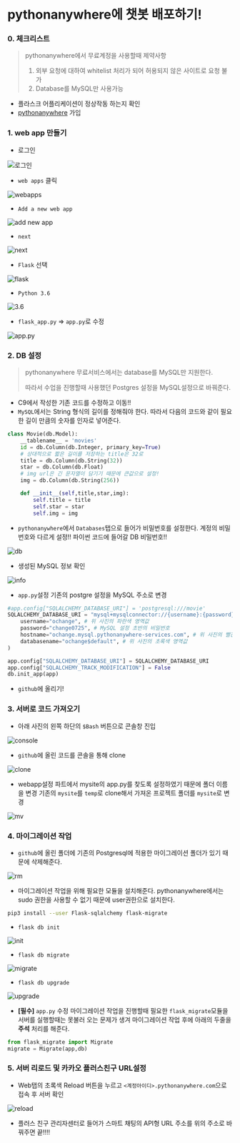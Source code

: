 # pythonanywhere에 챗봇 배포하기!

### 0. 체크리스트

> pythonanywhere에서 무료계정을 사용할때 제약사항
>
> 1. 외부 요청에 대하여 whitelist 처리가 되어 허용되지 않은 사이트로 요청 불가
> 2. Database를 MySQL만 사용가능

- 플라스크 어플리케이션이 정상작동 하는지 확인
- [pythonanywhere](https://www.pythonanywhere.com) 가입



### 1. web app 만들기

- 로그인

![로그인](./img/1.png)

- `web apps` 클릭

![webapps](./img/2.png)

- `Add a new web app`

![add new app](./img/3.png)

- `next`

![next](./img/4.png)

- `Flask` 선택

![flask](./img/5.png)

- `Python 3.6`

![3.6](./img/6.png)

- `flask_app.py` => `app.py`로 수정

![app.py](./img/7.png)



### 2. DB 설정

> pythonanywhere 무료서비스에서는 database를 MySQL만 지원한다.
>
> 따라서 수업을 진행할때 사용했던 Postgres 설정을 MySQL설정으로 바꿔준다.

- C9에서 작성한 기존 코드를 수정하고 이동!!
- `MySQL`에서는 String 형식의 길이를 정해줘야 한다. 따라서 다음의 코드와 같이 필요한 길이 만큼의 숫자를 인자로 넣어준다.

```python
class Movie(db.Model):
    __tablename__ = 'movies'
    id = db.Column(db.Integer, primary_key=True)
    # 상대적으로 짧은 길이를 저장하는 title은 32로
    title = db.Column(db.String(32))
    star = db.Column(db.Float)
    # img url은 긴 문자열이 담기기 때문에 큰값으로 설정!
    img = db.Column(db.String(256))

    def __init__(self,title,star,img):
        self.title = title
        self.star = star
        self.img = img
```

- `pythonanywhere`에서  `Databases`탭으로 들어가 비밀번호를 설정한다.
  계정의 비밀번호와 다르게 설정!! 파이썬 코드에 들어갈 DB 비밀번호!!

![db](./img/8.png)

- 생성된 MySQL 정보 확인

![info](./img/9.png)

- `app.py`설정
  기존의 postgre 설정을 MySQL 주소로 변경

```python
#app.config["SQLALCHEMY_DATABASE_URI"] = 'postgresql:///movie'
SQLALCHEMY_DATABASE_URI = "mysql+mysqlconnector://{username}:{password}@{hostname}/{databasename}".format(
    username="ochange", # 위 사진의 파란색 영역값
    password="change0725", # MySQL 설정 초반의 비밀번호
    hostname="ochange.mysql.pythonanywhere-services.com", # 위 사진의 빨간색 영역값
    databasename="ochange$default", # 위 사진의 초록색 영역값
)

app.config["SQLALCHEMY_DATABASE_URI"] = SQLALCHEMY_DATABASE_URI
app.config["SQLALCHEMY_TRACK_MODIFICATION"] = False
db.init_app(app)
```

- `github`에 올리기!



### 3. 서버로 코드 가져오기

- 
  아래 사진의 왼쪽 하단의 `$Bash` 버튼으로 콘솔창 진입

![console](./img/10.png)

- `github`에 올린 코드를 콘솔을 통해 clone

![clone](./img/11.png)

- webapp설정 파트에서 mysite의 app.py를 찾도록 설정하였기 때문에 폴더 이름을 변경
  기존의 `mysite`를 `temp`로 clone해서 가져온 프로젝트 폴더를 `mysite`로 변경

![mv](./img/12.png)

### 4. 마이그레이션 작업

- `github`에 올린 폴더에 기존의 Postgresql에 적용한 마이그레이션 폴더가 있기 때문에 삭제해준다.

![rm](./img/13.png)

- 마이그레이션 작업을 위해 필요한 모듈을 설치해준다.
  pythonanywhere에서는 sudo 권한을 사용할 수 없기 때문에 user권한으로 설치한다.

```bash
pip3 install --user Flask-sqlalchemy flask-migrate
```

- `flask db init`

![init](./img/14.png)

- `flask db migrate`

![migrate](./img/15.png)

- `flask db upgrade`

![upgrade](./img/16.png)

- **[필수]** `app.py` 수정
  마이그레이션 작업을 진행할때 필요한 `flask_migrate`모듈을 서버를 실행할때는 못불러 오는 문제가 생겨 마이그레이션 작업 후에 아래의 두줄을 **주석** 처리를 해준다.

```python
from flask_migrate import Migrate
migrate = Migrate(app,db)
```

### 5. 서버 리로드 및 카카오 플러스친구 URL설정

- Web탭의 초록색 Reload 버튼을 누르고 `<계정아이디>.pythonanywhere.com`으로 접속 후 서버 확인

![reload](./img/17.png)

- 플러스 친구 관리자센터로 들어가 스마트 채팅의 API형 URL 주소를 위의 주소로 바꿔주면 끝!!!!